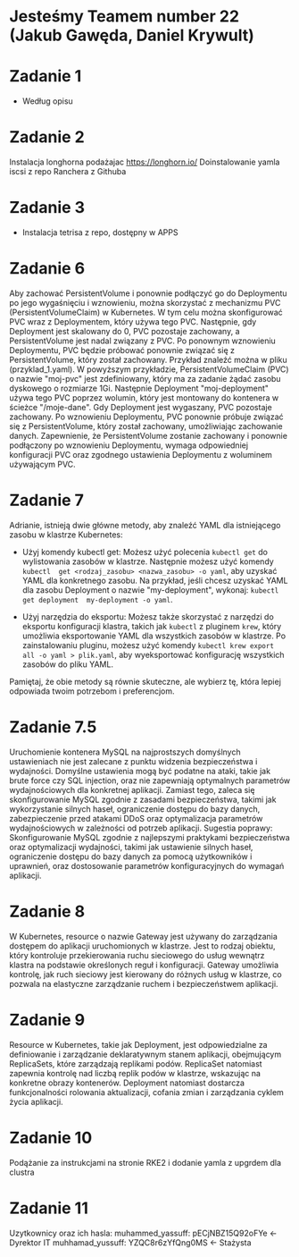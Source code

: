 # Jesteśmy Teamem number 22 (Jakub Gawęda, Daniel Krywult)

# Zadanie 1
 * Według opisu

# Zadanie 2
Instalacja longhorna podażajac https://longhorn.io/
Doinstalowanie yamla iscsi z repo Ranchera z Githuba

# Zadanie 3
 * Instalacja tetrisa z repo, dostępny w APPS

# Zadanie 6
Aby zachować PersistentVolume i ponownie podłączyć go do Deploymentu po jego 
wygaśnięciu i wznowieniu, można skorzystać z mechanizmu PVC (PersistentVolumeClaim) 
w Kubernetes. W tym celu można skonfigurować PVC wraz z Deploymentem, który 
używa tego PVC. Następnie, gdy Deployment jest skalowany do 0, PVC pozostaje 
zachowany, a PersistentVolume jest nadal związany z PVC. Po ponownym wznowieniu 
Deploymentu, PVC będzie próbować ponownie związać się z PersistentVolume, 
który został zachowany. Przykład znaleźć można w pliku (przyklad_1.yaml).
W powyższym przykładzie, PersistentVolumeClaim (PVC) o nazwie "moj-pvc" jest 
zdefiniowany, który ma za zadanie żądać zasobu dyskowego o rozmiarze 1Gi. 
Następnie Deployment "moj-deployment" używa tego PVC poprzez wolumin, który 
jest montowany do kontenera w ścieżce "/moje-dane". Gdy Deployment jest 
wygaszany, PVC pozostaje zachowany. Po wznowieniu Deploymentu, PVC ponownie 
próbuje związać się z PersistentVolume, który został zachowany, umożliwiając 
zachowanie danych.
Zapewnienie, że PersistentVolume zostanie zachowany i ponownie podłączony 
po wznowieniu Deploymentu, wymaga odpowiedniej konfiguracji PVC oraz zgodnego 
ustawienia Deploymentu z woluminem używającym PVC.

# Zadanie 7
Adrianie, istnieją dwie główne metody, aby znaleźć YAML dla istniejącego 
zasobu w klastrze Kubernetes:

 * Użyj komendy kubectl get: Możesz użyć polecenia `kubectl get` do 
wylistowania zasobów w klastrze. Następnie możesz użyć komendy `kubectl 
get <rodzaj_zasobu> <nazwa_zasobu> -o yaml`, aby uzyskać YAML dla 
konkretnego zasobu. Na przykład, jeśli chcesz uzyskać YAML dla zasobu 
Deployment o nazwie "my-deployment", wykonaj: `kubectl get deployment 
my-deployment -o yaml`.

 * Użyj narzędzia do eksportu: Możesz także skorzystać z narzędzi 
do eksportu konfiguracji klastra, takich jak `kubectl` z pluginem `krew`, 
który umożliwia eksportowanie YAML dla wszystkich zasobów w klastrze. 
Po zainstalowaniu pluginu, możesz użyć komendy `kubectl krew export 
all -o yaml > plik.yaml`, aby wyeksportować konfigurację wszystkich 
zasobów do pliku YAML.

Pamiętaj, że obie metody są równie skuteczne, ale wybierz tę, która lepiej odpowiada twoim potrzebom i preferencjom.

# Zadanie 7.5
Uruchomienie kontenera MySQL na najprostszych domyślnych ustawieniach 
nie jest zalecane z punktu widzenia bezpieczeństwa i wydajności. 
Domyślne ustawienia mogą być podatne na ataki, takie jak brute force 
czy SQL injection, oraz nie zapewniają optymalnych parametrów wydajnościowych 
dla konkretnej aplikacji. Zamiast tego, zaleca się skonfigurowanie 
MySQL zgodnie z zasadami bezpieczeństwa, takimi jak wykorzystanie silnych 
haseł, ograniczenie dostępu do bazy danych, zabezpieczenie przed atakami 
DDoS oraz optymalizacja parametrów wydajnościowych w zależności od potrzeb 
aplikacji. Sugestia poprawy: Skonfigurowanie MySQL zgodnie z najlepszymi 
praktykami bezpieczeństwa oraz optymalizacji wydajności, takimi jak 
ustawienie silnych haseł, ograniczenie dostępu do bazy danych za pomocą 
użytkowników i uprawnień, oraz dostosowanie parametrów konfiguracyjnych 
do wymagań aplikacji.

# Zadanie 8
W Kubernetes, resource o nazwie Gateway jest używany do zarządzania 
dostępem do aplikacji uruchomionych w klastrze. Jest to rodzaj obiektu, 
który kontroluje przekierowania ruchu sieciowego do usług wewnątrz 
klastra na podstawie określonych reguł i konfiguracji. Gateway 
umożliwia kontrolę, jak ruch sieciowy jest kierowany do różnych 
usług w klastrze, co pozwala na elastyczne zarządzanie ruchem i 
bezpieczeństwem aplikacji.

# Zadanie 9
Resource w Kubernetes, takie jak Deployment, jest odpowiedzialne 
za definiowanie i zarządzanie deklaratywnym stanem aplikacji, 
obejmującym ReplicaSets, które zarządzają replikami podów. ReplicaSet 
natomiast zapewnia kontrolę nad liczbą replik podów w klastrze, 
wskazując na konkretne obrazy kontenerów. Deployment natomiast 
dostarcza funkcjonalności rolowania aktualizacji, 
cofania zmian i zarządzania cyklem życia aplikacji.

# Zadanie 10
Podążanie za instrukcjami na stronie RKE2
i dodanie yamla z upgrdem dla clustra

# Zadanie 11
Uzytkownicy oraz ich hasla:
muhammed_yassuff: pECjNBZ15Q92oFYe <- Dyrektor IT
muhhamad_yussuff: YZQC8r6zYfQng0MS <- Stażysta
